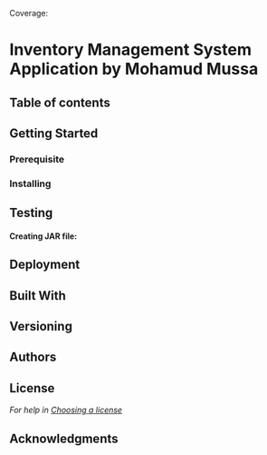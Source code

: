 Coverage: 
	

# Inventory Management System Application by Mohamud Mussa



## Table of contents




## Getting Started




### Prerequisite



### Installing



## Testing




#### Creating JAR file:


## Deployment


## Built With


## Versioning



## Authors


## License


*For help in [Choosing a license](https://choosealicense.com/)*

## Acknowledgments



